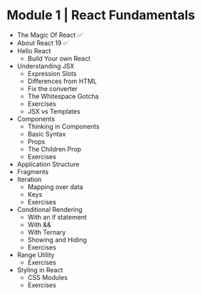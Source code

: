 # Module 1 | React Fundamentals

- The Magic Of React ✅
- About React 19 ✅
- Hello React
  - Build Your own React
- Understanding JSX
  - Expression Slots
  - Differences from HTML
  - Fix the converter
  - The Whitespace Gotcha
  - Exercises
  - JSX vs Templates
- Components
  - Thinking in Components
  - Basic Syntax
  - Props
  - The Children Prop
  - Exercises
- Application Structure 
- Fragments
- Iteration
  - Mapping over data
  - Keys
  - Exercises
- Conditional Rendering
  - With an if statement
  - With &&
  - With Ternary
  - Showing and Hiding
  - Exercises
- Range Utility
  - Exercises
- Styling in React
  - CSS Modules
  - Exercises

